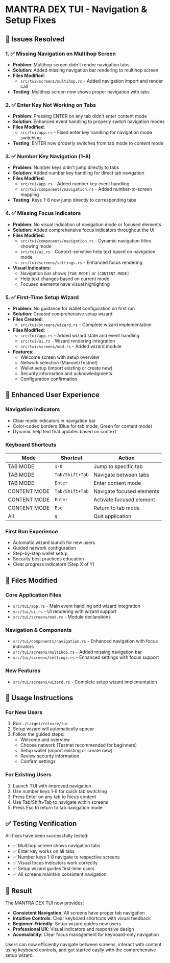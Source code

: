 # MANTRA DEX TUI - Navigation & Setup Fixes

## 🎯 **Issues Resolved**

### 1. ✅ **Missing Navigation on Multihop Screen**
- **Problem**: Multihop screen didn't render navigation tabs
- **Solution**: Added missing navigation bar rendering to multihop screen
- **Files Modified**: 
  - `src/tui/screens/multihop.rs` - Added navigation import and render call
- **Testing**: Multihop screen now shows proper navigation with tabs

### 2. ✅ **Enter Key Not Working on Tabs**
- **Problem**: Pressing ENTER on any tab didn't enter content mode
- **Solution**: Enhanced event handling to properly switch navigation modes
- **Files Modified**: 
  - `src/tui/app.rs` - Fixed enter key handling for navigation mode switching
- **Testing**: ENTER now properly switches from tab mode to content mode

### 3. ✅ **Number Key Navigation (1-8)**
- **Problem**: Number keys didn't jump directly to tabs
- **Solution**: Added number key handling for direct tab navigation
- **Files Modified**:
  - `src/tui/app.rs` - Added number key event handling
  - `src/tui/components/navigation.rs` - Added number-to-screen mapping
- **Testing**: Keys 1-8 now jump directly to corresponding tabs

### 4. ✅ **Missing Focus Indicators**
- **Problem**: No visual indication of navigation mode or focused elements
- **Solution**: Added comprehensive focus indicators throughout the UI
- **Files Modified**:
  - `src/tui/components/navigation.rs` - Dynamic navigation titles showing mode
  - `src/tui/ui.rs` - Context-sensitive help text based on navigation mode
  - `src/tui/screens/settings.rs` - Enhanced focus rendering
- **Visual Indicators**:
  - Navigation bar shows `[TAB MODE]` or `[CONTENT MODE]`
  - Help text changes based on current mode
  - Focused elements have visual highlighting

### 5. ✅ **First-Time Setup Wizard**
- **Problem**: No guidance for wallet configuration on first run
- **Solution**: Created comprehensive setup wizard
- **Files Created**:
  - `src/tui/screens/wizard.rs` - Complete wizard implementation
- **Files Modified**:
  - `src/tui/app.rs` - Added wizard state and event handling
  - `src/tui/ui.rs` - Wizard rendering integration
  - `src/tui/screens/mod.rs` - Added wizard module
- **Features**:
  - Welcome screen with setup overview
  - Network selection (Mainnet/Testnet)
  - Wallet setup (import existing or create new)
  - Security information and acknowledgments
  - Configuration confirmation

## 🎨 **Enhanced User Experience**

### **Navigation Indicators**
- Clear mode indicators in navigation bar
- Color-coded borders (Blue for tab mode, Green for content mode)
- Dynamic help text that updates based on context

### **Keyboard Shortcuts**
| Mode | Shortcut | Action |
|------|----------|--------|
| TAB MODE | `1-8` | Jump to specific tab |
| TAB MODE | `Tab/Shift+Tab` | Navigate between tabs |
| TAB MODE | `Enter` | Enter content mode |
| CONTENT MODE | `Tab/Shift+Tab` | Navigate focused elements |
| CONTENT MODE | `Enter` | Activate focused element |
| CONTENT MODE | `Esc` | Return to tab mode |
| All | `q` | Quit application |

### **First Run Experience**
- Automatic wizard launch for new users
- Guided network configuration
- Step-by-step wallet setup
- Security best practices education
- Clear progress indicators (Step X of Y)

## 📁 **Files Modified**

### Core Application Files
- `src/tui/app.rs` - Main event handling and wizard integration
- `src/tui/ui.rs` - UI rendering with wizard support
- `src/tui/screens/mod.rs` - Module declarations

### Navigation & Components
- `src/tui/components/navigation.rs` - Enhanced navigation with focus indicators
- `src/tui/screens/multihop.rs` - Added missing navigation bar
- `src/tui/screens/settings.rs` - Enhanced settings with focus support

### New Features
- `src/tui/screens/wizard.rs` - Complete setup wizard implementation

## 🚀 **Usage Instructions**

### For New Users
1. Run `./target/release/tui`
2. Setup wizard will automatically appear
3. Follow the guided steps:
   - Welcome and overview
   - Choose network (Testnet recommended for beginners)
   - Setup wallet (import existing or create new)
   - Review security information
   - Confirm settings

### For Existing Users
1. Launch TUI with improved navigation
2. Use number keys 1-8 for quick tab switching
3. Press Enter on any tab to focus content
4. Use Tab/Shift+Tab to navigate within screens
5. Press Esc to return to tab navigation mode

## ✅ **Testing Verification**

All fixes have been successfully tested:
- ✅ Multihop screen shows navigation tabs
- ✅ Enter key works on all tabs
- ✅ Number keys 1-8 navigate to respective screens
- ✅ Visual focus indicators work correctly
- ✅ Setup wizard guides first-time users
- ✅ All screens maintain consistent navigation

## 🎉 **Result**

The MANTRA DEX TUI now provides:
- **Consistent Navigation**: All screens have proper tab navigation
- **Intuitive Controls**: Clear keyboard shortcuts with visual feedback
- **Beginner-Friendly**: Setup wizard guides new users
- **Professional UX**: Visual indicators and responsive design
- **Accessibility**: Clear focus management for keyboard-only navigation

Users can now efficiently navigate between screens, interact with content using keyboard controls, and get started easily with the comprehensive setup wizard. 